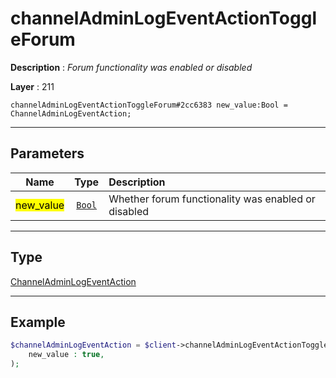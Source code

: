 # channelAdminLogEventActionToggleForum

**Description** : *Forum functionality was enabled or disabled*

**Layer** : 211

```tl
channelAdminLogEventActionToggleForum#2cc6383 new_value:Bool = ChannelAdminLogEventAction;
```

---

## Parameters

| Name | Type | Description |
| :---: | :---: | :--- |
| <mark>new_value</mark> | [`Bool`](type/Bool) | Whether forum functionality was enabled or disabled |

---

## Type

[ChannelAdminLogEventAction](type/ChannelAdminLogEventAction)

---

## Example

```php
$channelAdminLogEventAction = $client->channelAdminLogEventActionToggleForum(
	new_value : true,
);
```